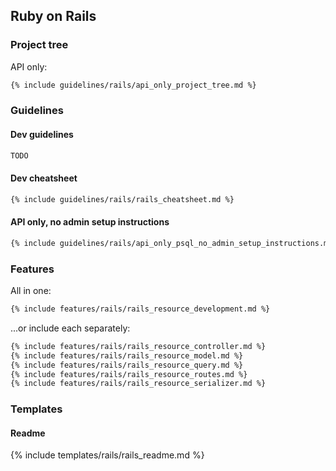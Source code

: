 ## Ruby on Rails

### Project tree

API only:

```md
{% include guidelines/rails/api_only_project_tree.md %}
```

### Guidelines

#### Dev guidelines

```md
TODO
```

#### Dev cheatsheet

```md
{% include guidelines/rails/rails_cheatsheet.md %}
```


#### API only, no admin setup instructions

```md
{% include guidelines/rails/api_only_psql_no_admin_setup_instructions.md %}
```


### Features

All in one:

```md
{% include features/rails/rails_resource_development.md %}
```

...or include each separately:

```md
{% include features/rails/rails_resource_controller.md %}
{% include features/rails/rails_resource_model.md %}
{% include features/rails/rails_resource_query.md %}
{% include features/rails/rails_resource_routes.md %}
{% include features/rails/rails_resource_serializer.md %}
```


### Templates

#### Readme

{% include templates/rails/rails_readme.md %}
